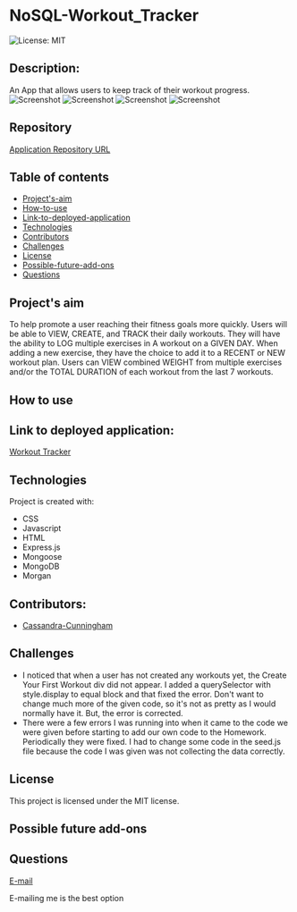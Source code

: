 # NoSQL-Workout_Tracker
![License: MIT](https://img.shields.io/badge/License-MIT-Red.svg)

## Description:
An App that allows users to keep track of their workout progress.
![ Screenshot](./public/images/)
![ Screenshot](./public/images/)
![ Screenshot](./public/images/)
![ Screenshot](./public/images/)

## Repository
[Application Repository URL](https://github.com/cmcunningham27/NoSQL-Workout_Tracker)

## Table of contents
* [Project's-aim](#project's-aim)
* [How-to-use](#how-to-use)
* [Link-to-deployed-application](#link-to-deployed-application)
* [Technologies](#technologies)
* [Contributors](#contributors)
* [Challenges](#Challenges)
* [License](#license)
* [Possible-future-add-ons](#possible-future-add-ons)
* [Questions](#questions)

## Project's aim
To help promote a user reaching their fitness goals more quickly. Users will be able to VIEW, CREATE, and TRACK their daily workouts. They will have the ability to LOG multiple exercises in A workout on a GIVEN DAY. When adding a new exercise, they have the choice to add it to a RECENT or NEW workout plan. Users can VIEW combined WEIGHT from multiple exercises and/or the TOTAL DURATION of each workout from the last 7 workouts.

## How to use

## Link to deployed application:
[Workout Tracker](https://.herokuapp.com)

## Technologies
Project is created with:

* CSS 
* Javascript
* HTML
* Express.js
* Mongoose
* MongoDB
* Morgan

## Contributors:
* [Cassandra-Cunningham](https://github.com/cmcunningham27)

## Challenges
- I noticed that when a user has not created any workouts yet, the Create Your First Workout div did not appear. I added a querySelector with style.display to equal block and that fixed the error. Don't want to change much more of the given code, so it's not as pretty as I would normally have it. But, the error is corrected.
- There were a few errors I was running into when it came to the code we were given before starting to add our own code to the Homework. Periodically they were fixed. I had to change some code in the seed.js file because the code I was given was not collecting the data correctly.

## License
This project is licensed under the MIT license.

## Possible future add-ons

## Questions
[E-mail](mailto:sttepstutoring@yahoo.com)

E-mailing me is the best option